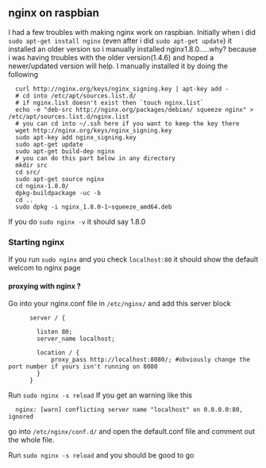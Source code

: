 ## nginx on raspbian
I had a few troubles with making nginx work on raspbian. Initially when i did `sudo apt-get install nginx` (even after i did `sudo apt-get update`) it installed an older version so i manually installed nginx1.8.0.....why? because i was having troubles with the older version(1.4.6) and hoped a newer/updated version will help. I manually installed it by doing the following

      curl http://nginx.org/keys/nginx_signing.key | apt-key add -
      # cd into /etc/apt/sources.list.d/
      # if nginx.list doesn't exist then `touch nginx.list`
      echo -e "deb-src http://nginx.org/packages/debian/ squeeze nginx" > /etc/apt/sources.list.d/nginx.list
      # you can cd into ~/.ssh here if you want to keep the key there
      wget http://nginx.org/keys/nginx_signing.key
      sudo apt-key add nginx_signing.key
      sudo apt-get update
      sudo apt-get build-dep nginx
      # you can do this part below in any directory
      mkdir src
      cd src/
      sudo apt-get source nginx
      cd nginx-1.8.0/
      dpkg-buildpackage -uc -b
      cd ..
      sudo dpkg -i nginx_1.8.0-1~squeeze_amd64.deb

If you do `sudo nginx -v` it should say 1.8.0

### Starting nginx
If you run `sudo nginx` and you check `localhost:80` it should show the default welcom to nginx page

#### proxying with nginx ?
Go into your nginx.conf file in `/etc/nginx/` and add this server block

          server / {

            listen 80;
            server_name localhost;

            location / {
                proxy_pass http://localhost:8080/; #obviously change the port number if yours isn't running on 8080
            }
          }
Run `sudo nginx -s reload`
If you get an warning like this

      nginx: [warn] conflicting server name "localhost" on 0.0.0.0:80, ignored

go into `/etc/nginx/conf.d/` and open the default.conf file and comment out the whole file.

Run `sudo nginx -s reload` and you should be good to go 
